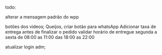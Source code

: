 todo:

alterar a mensagem padrão do wpp

botões dos videos;
Queijos, criar botão para whatsApp
Adicionar taxa de entrega antes de finalizar o pedido 
validar horário de entregue segunda a sexta de 08:00 as 11:00 das 18:00 as 22:00

atualizar login adm;